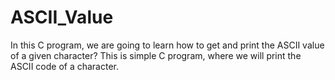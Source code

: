 # ASCII_Value
In this C program, we are going to learn how to get and print the ASCII value of a given character? This is simple C program, where we will print the ASCII code of a character.

